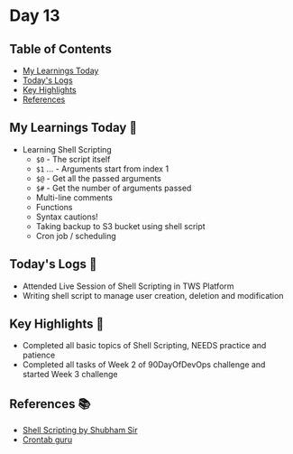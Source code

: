 # Day 13


## Table of Contents

- [My Learnings Today](#my-learnings-today-)
- [Today's Logs](#todays-logs-)
- [Key Highlights](#key-highlights-)
- [References](#references-)



## My Learnings Today 🎯

- Learning Shell Scripting
  - `$0` - The script itself
  - `$1` ... - Arguments start from index 1
  - `$@` - Get all the passed arguments
  - `$#` - Get the number of arguments passed
  - Multi-line comments
  - Functions
  - Syntax cautions!
  - Taking backup to S3 bucket using shell script
  - Cron job / scheduling



## Today's Logs 📅

- Attended Live Session of Shell Scripting in TWS Platform
- Writing shell script to manage user creation, deletion and modification



## Key Highlights 🌟

- Completed all basic topics of Shell Scripting, NEEDS practice and patience
- Completed all tasks of Week 2 of 90DayOfDevOps challenge and started Week 3 challenge



## References 📚

- [Shell Scripting by Shubham Sir](https://www.trainwithshubham.com/s/courses/67624be270363125a629df9d/take)
- [Crontab guru](https://crontab.guru/)
